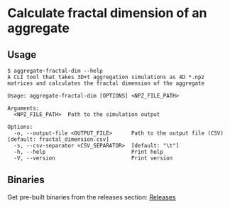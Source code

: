 # Calculate fractal dimension of an aggregate

## Usage

```shell
$ aggregate-fractal-dim --help
A CLI tool that takes 3D+t aggregation simulations as 4D *.npz matrices and calculates the fractal dimension of the aggregate

Usage: aggregate-fractal-dim [OPTIONS] <NPZ_FILE_PATH>

Arguments:
  <NPZ_FILE_PATH>  Path to the simulation output

Options:
  -o, --output-file <OUTPUT_FILE>      Path to the output file (CSV) [default: fractal_dimension.csv]
  -s, --csv-separator <CSV_SEPARATOR>  [default: "\t"]
  -h, --help                           Print help
  -V, --version                        Print version
```

## Binaries

Get pre-built binaries from the releases section: [Releases](https://github.com/vasilvas99/aggregate-fractal-dim/releases)
